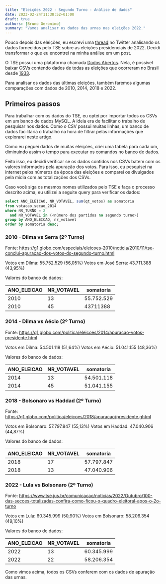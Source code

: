 ```yaml
---
title: "Eleições 2022 - Segundo Turno - Análise de dados"
date: 2023-02-24T11:38:52+01:00
draft: true
authors: [Bruno Geronimo]
summary: "Vamos analisar os dados das urnas nas eleições 2022."
---
```


Pouco depois das eleições, eu escrevi uma [thread][tweet] no Twitter analisando os dados fornecidos pelo TSE sobre
as eleições presidenciais de 2022. Decidi transformar o que eu encontrei na minha análise em um post.

O TSE possui uma plataforma chamada [Dados Abertos][dados_abertos]. Nela, é possível baixar CSVs contendo dados de
todas as eleições que ocorreram no Brasil desde [1933](https://dadosabertos.tse.jus.br/dataset/?_tags_limit=0&tags=Ano+1933).

Para analisar os dados das últimas eleições, também faremos algumas comparações com dados de 2010, 2014, 2018 e 2022.

## Primeiros passos

Para trabalhar com os dados do TSE, eu optei por importar todos os CSVs em um banco de dados MySQL. A ideia era de facilitar
o trabalho de pesquisar nos dados. Como o CSV possui muitas linhas, um banco de dados facilitaria o trabalho na hora de
filtrar pelas informações que explorarei neste artigo.

Como eu peguei dados de muitas eleições, criei uma tabela para cada um, diminuindo assim o tempo para executar os comandos
no banco de dados.

Feito isso, eu decidi verificar se os dados contidos nos CSVs batem com os valores informados pela apuração dos votos.
Para isso, eu pesquisei na internet pelos números da época das eleições e comparei os divulgados pela mídia com as totalizações
dos CSVs.

Caso você siga os mesmos nomes utilizados pelo TSE e faça o processo descrito acima, eu utilizei a seguite query
para verificar os dados:

```sql
select ANO_ELEICAO, NR_VOTAVEL, sum(qt_votos) as somatoria
from votacao_secao_2014
where NR_TURNO = 2
  and NR_VOTAVEL in (<número dos partidos no segundo turno>)
group by ANO_ELEICAO, nr_votavel
order by somatoria desc;
```

### 2010 - Dilma vs Serra (2º Turno)
Fonte: https://g1.globo.com/especiais/eleicoes-2010/noticia/2010/11/tse-conclui-apuracao-dos-votos-do-segundo-turno.html

Votos em Dilma: 55.752.529 (56,05%)
Votos em José Serra: 43.711.388 (43,95%)

Valores do banco de dados:

| ANO_ELEICAO | NR_VOTAVEL | somatoria  |
|-------------|------------|------------|
| 2010        | 13         | 55.752.529 |
| 2010        | 45         | 43711388   |

### 2014 - Dilma vs Aécio (2º Turno)

Fonte: https://g1.globo.com/politica/eleicoes/2014/apuracao-votos-presidente.html

Votos em Dilma: 54.501.118 (51,64%)
Votos em Aécio: 51.041.155 (48,36%)

Valores do banco de dados:

| ANO_ELEICAO | NR_VOTAVEL | somatoria  |
|-------------|------------|------------|
| 2014        | 13         | 54.501.118 |
| 2014        | 45         | 51.041.155 |

### 2018 - Bolsonaro vs Haddad (2º Turno)

Fonte: https://g1.globo.com/politica/eleicoes/2018/apuracao/presidente.ghtml

Votos em Bolsonaro: 57.797.847 (55,13%)
Votos em Haddad: 47.040.906 (44,87%)

Valores do banco de dados:

| ANO_ELEICAO | NR_VOTAVEL | somatoria  |
|-------------|------------|------------|
| 2018        | 17         | 57.797.847 |
| 2018        | 13         | 47.040.906 |

### 2022 - Lula vs Bolsonaro (2º Turno)

Fonte: https://www.tse.jus.br/comunicacao/noticias/2022/Outubro/100-das-secoes-totalizadas-confira-como-ficou-o-quadro-eleitoral-apos-o-2o-turno

Votos em Lula: 60.345.999 (50,90%)
Votos em Bolsonaro: 58.206.354 (49,10%)

Valores do banco de dados:

| ANO_ELEICAO | NR_VOTAVEL | somatoria  |
|-------------|------------|------------|
| 2022        | 13         | 60.345.999 |
| 2022        | 22         | 58.206.354 |

Como vimos acima, todos os CSVs conferem com os dados de apuração das urnas.





[tweet]: <https://twitter.com/BrunoGeronimo/status/1589220721280323588>
[dados_abertos]: <https://dadosabertos.tse.jus.br/>
[apuracao_2010]: <https://g1.globo.com/especiais/eleicoes-2010/noticia/2010/11/tse-conclui-apuracao-dos-votos-do-segundo-turno.html>


